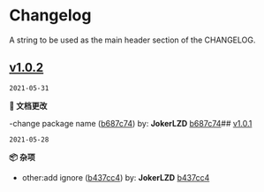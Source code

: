 # Changelog

A string to be used as the main header section of the CHANGELOG.
## [v1.0.2](https://github.com/JokerLZD/release-it-custom-changelog/compare/v1.0.1...v1.0.2)

`2021-05-31`


**📝 文档更改**

-change package name  ([b687c74](https://github.com/JokerLZD/release-it-custom-changelog/commit/b687c7463184c5c18e570a929a2df240e6c193fa))    by: **JokerLZD**
  [b687c74](https://github.com/JokerLZD/release-it-custom-changelog/commit/b687c7463184c5c18e570a929a2df240e6c193fa)## [v1.0.1](https://github.com/JokerLZD/release-it-custom-changelog/compare/...1.0.1)

`2021-05-28`


**📦 杂项**

- other:add ignore  ([b437cc4](https://github.com/JokerLZD/release-it-custom-changelog/commit/b437cc442c8dc50045f33a04f6e438ca155b91f5))    by: **JokerLZD**
  [b437cc4](https://github.com/JokerLZD/release-it-custom-changelog/commit/b437cc442c8dc50045f33a04f6e438ca155b91f5)